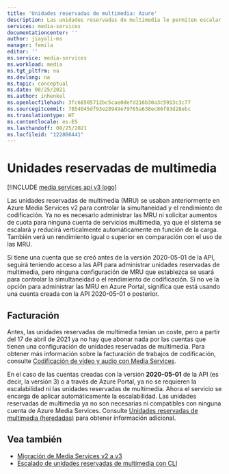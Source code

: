 ```yaml
---
title: 'Unidades reservadas de multimedia: Azure'
description: Las unidades reservadas de multimedia le permiten escalar el proceso multimedia y determinar la velocidad de las tareas de procesamiento multimedia.
services: media-services
documentationcenter: ''
author: jiayali-ms
manager: femila
editor: ''
ms.service: media-services
ms.workload: media
ms.tgt_pltfrm: na
ms.devlang: na
ms.topic: conceptual
ms.date: 08/25/2021
ms.author: inhenkel
ms.openlocfilehash: 3fc68505712bc5cae0defd216b30a3c5913c3c77
ms.sourcegitcommit: 7854045df93e28949e79765a638ec86f83d28ebc
ms.translationtype: HT
ms.contentlocale: es-ES
ms.lasthandoff: 08/25/2021
ms.locfileid: "122866441"
---
```

# <a name="media-reserved-units"></a>Unidades reservadas de multimedia

[!INCLUDE [media services api v3 logo](./includes/v3-hr.md)]

Las unidades reservadas de multimedia (MRU) se usaban anteriormente en Azure Media Services v2 para controlar la simultaneidad y el rendimiento de codificación. Ya no es necesario administrar las MRU ni solicitar aumentos de cuota para ninguna cuenta de servicios multimedia, ya que el sistema se escalará y reducirá verticalmente automáticamente en función de la carga. También verá un rendimiento igual o superior en comparación con el uso de las MRU. 

Si tiene una cuenta que se creó antes de la versión 2020-05-01 de la API, seguirá teniendo acceso a las API para administrar unidades reservadas de multimedia, pero ninguna configuración de MRU que establezca se usará para controlar la simultaneidad o el rendimiento de codificación. Si no ve la opción para administrar las MRU en Azure Portal, significa que está usando una cuenta creada con la API 2020-05-01 o posterior. 

## <a name="billing"></a>Facturación

Antes, las unidades reservadas de multimedia tenían un coste, pero a partir del 17 de abril de 2021 ya no hay que abonar nada por las cuentas que tienen una configuración de unidades reservadas de multimedia. Para obtener más información sobre la facturación de trabajos de codificación, consulte [Codificación de vídeo y audio con Media Services](encoding-concept.md).

En el caso de las cuentas creadas con la versión **2020-05-01** de la API (es decir, la versión 3) o a través de Azure Portal, ya no se requieren la escalabilidad ni las unidades reservadas de multimedia. Ahora el servicio se encarga de aplicar automáticamente la escalabilidad. Las unidades reservadas de multimedia ya no son necesarias ni compatibles con ninguna cuenta de Azure Media Services. Consulte [Unidades reservadas de multimedia (heredadas)](concept-media-reserved-units.md) para obtener información adicional.

## <a name="see-also"></a>Vea también

* [Migración de Media Services v2 a v3](migrate-v-2-v-3-migration-introduction.md)
* [Escalado de unidades reservadas de multimedia con CLI](media-reserved-units-cli-how-to.md)
